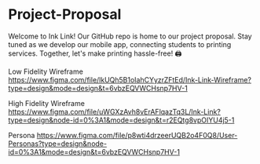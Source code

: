 # Project-Proposal
Welcome to Ink Link! Our GitHub repo is home to our project proposal. Stay tuned as we develop our mobile app, connecting students to printing services. Together, let's make printing hassle-free! 🖨️

Low Fidelity Wireframe
https://www.figma.com/file/lkUQh5B1oIahCYyzrZFtEd/Ink-Link-Wireframe?type=design&mode=design&t=6vbzEQVWCHsnp7HV-1

High Fidelity Wireframe
https://www.figma.com/file/uWGXzAvh8vErAFlqazTq3L/Ink-Link?type=design&node-id=0%3A1&mode=design&t=r2EQtg8vpOIYU4j5-1

Persona
https://www.figma.com/file/p8wti4drzeerUQB2o4F0Q8/User-Personas?type=design&node-id=0%3A1&mode=design&t=6vbzEQVWCHsnp7HV-1
